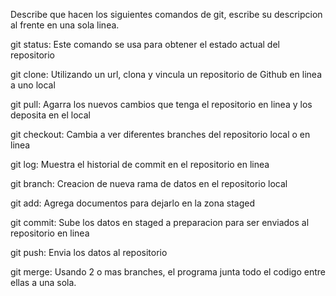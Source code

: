 Describe que hacen los siguientes comandos de git, escribe su descripcion al frente en una sola linea.

git status: Este comando se usa para obtener el estado actual del repositorio

git clone: Utilizando un url, clona y vincula un repositorio de Github en linea a uno local

git pull: Agarra los nuevos cambios que tenga el repositorio en linea y los deposita en el local

git checkout: Cambia a ver diferentes branches del repositorio local o en linea

git log: Muestra el historial de commit en el repositorio en linea

git branch: Creacion de nueva rama de datos en el repositorio local

git add: Agrega documentos para dejarlo en la zona staged
 
git commit: Sube los datos en staged a preparacion para ser enviados al repositorio en linea

git push: Envia los datos al repositorio

git merge: Usando 2 o mas branches, el programa junta todo el codigo entre ellas a una sola. 
